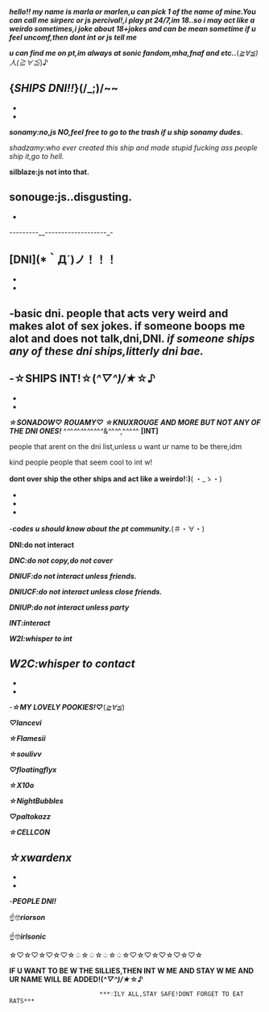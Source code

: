 ***hello!! my name is marla or marlen,u can pick 1 of the name of mine.You can call me sirperc or js percival!,i play pt 24/7,im 18..so i may act like a weirdo sometimes,i joke about 18+jokes and can be mean sometime
if u feel uncomf,then dont int or js tell me***


***u can find me on pt,im always at sonic fandom,mha,fnaf and etc..***(*≧∀≦)人(≧∀≦*)♪

{***SHIPS DNI!!***}(/_;)/~~
-
-
-

***sonamy:no,js NO,feel free to go to the trash if u ship sonamy dudes.***

*shadzamy:who ever created this ship and made stupid fucking ass people ship it,go to hell.*

**silblaze:js not into that.**

**sonouge:js..disgusting.**
-
-
-_-_-_-_-_-_-_-_-__-_-_-_-_-_-_-_-_-_-_-_-_-_-_-_-_-_-_-_-

**[DNI]**(*｀Д´)ノ！！！
-
-
-

-basic dni.
people that acts very weird and makes alot of sex jokes.
if someone boops me alot and does not talk,dni,DNI.
***if someone ships any of these dni ships,litterly dni bae.***
-
-**☆SHIPS INT!☆**(*^▽^)/★*☆♪
-
-
-
***☆SONADOW♡***
***ROUAMY♡***
***☆KNUXROUGE***
***AND MORE BUT NOT ANY OF THE DNI ONES!***
^*^*^*^*^*^*^*^*^*^*^*^*&*^*^*^*^,^*^*^*^*^
**[INT]**

people that arent on the dni list,unless u want ur name to be there,idm

kind people
people that seem cool to int w!

**dont over ship the other ships and act like a weirdo!:)**( ・_ゝ・)

-
-
-




-***codes u should know about the pt community.***(＃・∀・)

**DNI:do not interact**

***DNC:do not copy,do not cover***

***DNIUF:do not interact unless friends.***

***DNIUCF:do not interact unless close friends.***

***DNIUP:do not interact unless party***

***INT:interact***

***W2I:whisper to int***

***W2C:whisper to contact***
-
-
-
-***☆MY LOVELY POOKIES!♡***(*≧∀≦*)

***♡lancevi***

***☆Flamesii***

***☆soulivv***

***♡floatingflyx***

***☆X10o***

***☆NightBubbles***

***♡paltokazz***

***☆CELLCON***

***☆xwardenx***
-

-

-
-***PEOPLE DNI!***

☝️🤓***riorson***

☝️🤓***irlsonic***

☆♡☆♡☆♡☆♡☆♤☆♤☆♤☆♤☆♡☆♡☆♡☆♡☆♡☆

**IF U WANT TO BE W THE SILLIES,THEN INT W ME AND STAY W ME AND UR NAME WILL BE ADDED!(*^▽^)/★*☆♪**






                             ***♡ILY ALL,STAY SAFE!DONT FORGET TO EAT RATS***
